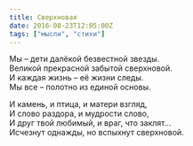 ```yaml
---
title: Сверхновая
date: 2016-08-23T12:05:00Z
tags: ["мысли", "стихи"]
---
```


Мы – дети далёкой безвестной звезды.  
Великой прекрасной забытой сверхновой.  
И каждая жизнь – её жизни следы.  
Мы все – полотно из единой основы.

И камень, и птица, и матери взгляд,  
И слово раздора, и мудрости слово,  
И друг твой любимый, и враг, что заклят…  
Исчезнут однажды, но вспыхнут сверхновой.  
